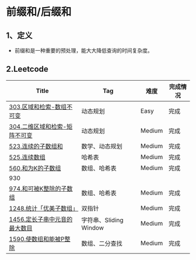 # 前缀和/后缀和

## 1、定义

- 前缀和是一种重要的预处理，能大大降低查询的时间复杂度。

## 2.Leetcode 

| Title                                                        | Tag                    | 难度   | 完成情况 |
| ------------------------------------------------------------ | ---------------------- | ------ | -------- |
| [303.区域和检索-数组不可变](https://leetcode-cn.com/problems/range-sum-query-immutable/) | 动态规划               | Easy   | 完成     |
| [304.二维区域和检索-矩阵不可变](https://leetcode-cn.com/problems/range-sum-query-2d-immutable/) | 动态规划               | Medium | 完成     |
| [523.连续的子数组和](https://leetcode-cn.com/problems/continuous-subarray-sum/) | 数学、动态规划         | Medium | 完成     |
| [525.连续数组](https://leetcode-cn.com/problems/contiguous-array/) | 哈希表                 | Medium | 完成     |
| [560.和为K的子数组](https://leetcode-cn.com/problems/subarray-sum-equals-k/) | 数组、哈希表           | Medium | 完成     |
| 930                                                          |                        |        |          |
| [974.和可被K整除的子数组](https://leetcode-cn.com/problems/subarray-sums-divisible-by-k/) | 数组、哈希表           | Medium | 完成     |
| [1248.统计「优美子数组」](https://leetcode-cn.com/problems/count-number-of-nice-subarrays/) | 双指针                 | Medium | 完成     |
| [1456.定长子串中元音的最大数目](https://leetcode-cn.com/problems/maximum-number-of-vowels-in-a-substring-of-given-length/) | 字符串、Sliding Window | Medium | 完成     |
| [1590.使数组和能被P整除](https://leetcode-cn.com/problems/make-sum-divisible-by-p/) | 数组、二分查找         | Medium | 完成     |